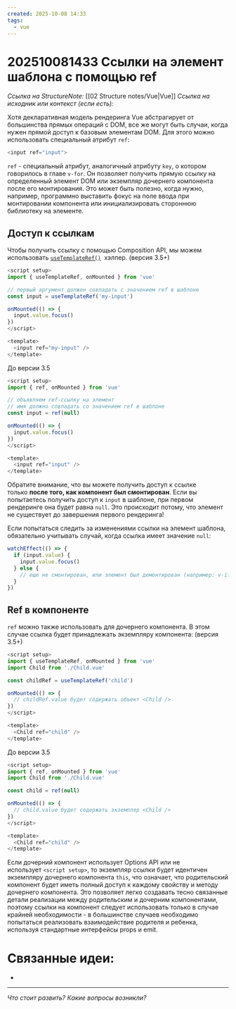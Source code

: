 ```yaml
---
created: 2025-10-08 14:33
tags:
  - vue
---
```

# 202510081433 Ссылки на элемент шаблона с помощью ref

*Ссылка на StructureNote:* [[02 Structure notes/Vue|Vue]]
*Ссылка на исходник или контекст (если есть):* 

Хотя декларативная модель рендеринга Vue абстрагирует от большинства прямых операций с DOM, все же могут быть случаи, когда нужен прямой доступ к базовым элементам DOM. Для этого можно использовать специальный атрибут `ref`:

```js
<input ref="input">
```

`ref` - специальный атрибут, аналогичный атрибуту `key`, о котором говорилось в главе `v-for`. Он позволяет получить прямую ссылку на определенный элемент DOM или экземпляр дочернего компонента после его монтирования. Это может быть полезно, когда нужно, например, программно выставить фокус на поле ввода при монтировании компонента или инициализировать стороннюю библиотеку на элементе.

## Доступ к ссылкам

Чтобы получить ссылку с помощью Composition API, мы можем использовать [`useTemplateRef()`](https://ru.vuejs.org/api/composition-api-helpers.html#usetemplateref)  хэлпер. (версия 3.5+)

```js
<script setup>
import { useTemplateRef, onMounted } from 'vue'

// первый аргумент должен совпадать с значением ref в шаблоне
const input = useTemplateRef('my-input')

onMounted(() => {
  input.value.focus()
})
</script>

<template>
  <input ref="my-input" />
</template>
```

До версии 3.5

```js
<script setup>
import { ref, onMounted } from 'vue'

// объявляем ref-ссылку на элемент
// имя должно совпадать со значением ref в шаблоне
const input = ref(null)

onMounted(() => {
  input.value.focus()
})
</script>

<template>
  <input ref="input" />
</template>
```

Обратите внимание, что вы можете получить доступ к ссылке только **после того, как компонент был смонтирован**. Если вы попытаетесь получить доступ к `input` в шаблоне, при первом рендеринге она будет равна `null`. Это происходит потому, что элемент не существует до завершения первого рендеринга!

Если попытаться следить за изменениями ссылки на элемент шаблона, обязательно учитывать случай, когда ссылка имеет значение `null`:

```js
watchEffect(() => {
  if (input.value) {
    input.value.focus()
  } else {
    // еще не смонтирован, или элемент был демонтирован (например: v-if)
  }
})
```

## Ref в компоненте

`ref` можно также использовать для дочернего компонента. В этом случае ссылка будет принадлежать экземпляру компонента: (версия 3.5+)

```js
<script setup>
import { useTemplateRef, onMounted } from 'vue'
import Child from './Child.vue'

const childRef = useTemplateRef('child')

onMounted(() => {
  // childRef.value будет содержать объект <Child />
})
</script>

<template>
  <Child ref="child" />
</template>
```

До версии 3.5

```js
<script setup>
import { ref, onMounted } from 'vue'
import Child from './Child.vue'

const child = ref(null)

onMounted(() => {
  // child.value будет содержать экземпляр <Child />
})
</script>

<template>
  <Child ref="child" />
</template>
```

Если дочерний компонент использует Options API или не использует `<script setup>`, то экземпляр ссылки будет идентичен экземпляру дочернего компонента `this`, что означает, что родительский компонент будет иметь полный доступ к каждому свойству и методу дочернего компонента. Это позволяет легко создавать тесно связанные детали реализации между родительским и дочерним компонентами, поэтому ссылки на компонент следует использовать только в случае крайней необходимости - в большинстве случаев необходимо попытаться реализовать взаимодействие родителя и ребенка, используя стандартные интерфейсы props и emit.

# Связанные идеи:

* 
---

*Что стоит развить? Какие вопросы возникли?*
